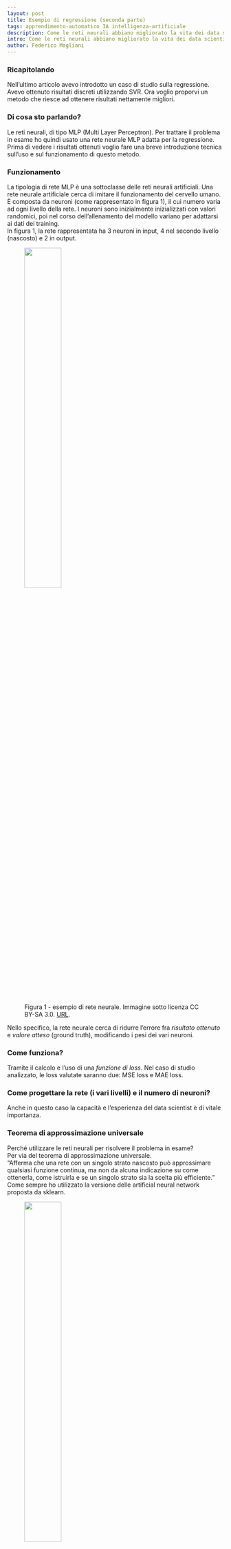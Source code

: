 ```yaml
---
layout: post
title: Esempio di regressione (seconda parte)
tags: apprendimento-automatico IA intelligenza-artificiale
description: Come le reti neurali abbiano migliorato la vita dei data scientist
intro: Come le reti neurali abbiano migliorato la vita dei data scientist
author: Federico Magliani
---
```


<script async src="https://www.googletagmanager.com/gtag/js?id=G-DKE7V23TS7"></script>
<script>
  window.dataLayer = window.dataLayer || [];
  function gtag(){dataLayer.push(arguments);}
  gtag('js', new Date());

  gtag('config', 'G-DKE7V23TS7');
</script>

### Ricapitolando
Nell’ultimo articolo avevo introdotto un caso di studio sulla regressione. 
Avevo ottenuto risultati discreti utilizzando SVR. 
Ora voglio proporvi un metodo che riesce ad ottenere risultati nettamente migliori.

### Di cosa sto parlando?

Le reti neurali, di tipo MLP (Multi Layer Perceptron).
Per trattare il problema in esame ho quindi usato una rete neurale MLP adatta per la regressione.
<br>
Prima di vedere i risultati ottenuti voglio fare una breve introduzione tecnica sull’uso e sul funzionamento di questo metodo.

### Funzionamento

La tipologia di rete MLP è una sottoclasse delle reti neurali artificiali.
Una rete neurale artificiale cerca di imitare il funzionamento del cervello umano.
È composta da neuroni (come rappresentato in figura 1), il cui numero varia ad ogni livello della rete. 
I neuroni sono inizialmente inizializzati con valori randomici, poi nel corso dell’allenamento del modello variano per adattarsi ai dati dei training.
<br>
In figura 1, la rete rappresentata ha 3 neuroni in input, 4 nel secondo livello (nascosto) e 2 in output.

<figure>
<img src='http://fmaglia.github.io/assets/images/nn.png' style="width:45%">
  <figcaption>Figura 1 - esempio di rete neurale. 
Immagine sotto licenza CC BY-SA 3.0. <a href='https://commons.wikimedia.org/wiki/File:Artificial_neural_network.svg' target='_blank'>URL</a>. </figcaption>
</figure>

Nello specifico, la rete neurale cerca di ridurre l’errore fra *risultato ottenuto* e *valore atteso* (ground truth), modificando i pesi dei vari neuroni.

### Come funziona? 

Tramite il calcolo e l’uso di una _funzione di loss_.
Nel caso di studio analizzato, le loss valutate saranno due: MSE loss e MAE loss.

### Come progettare la rete (i vari livelli) e il numero di neuroni?

Anche in questo caso la capacità e l’esperienza del data scientist è di vitale importanza.

### Teorema di approssimazione universale

Perché utilizzare le reti neurali per risolvere il problema in esame?
<br>Per via del teorema di approssimazione universale.
<br>“Afferma che una rete con un singolo strato nascosto può approssimare qualsiasi funzione continua, ma non da alcuna indicazione su come ottenerla, come istruirla e
se un singolo strato sia la scelta più efficiente.”
<br>
Come sempre ho utilizzato la versione delle artificial neural network proposta da sklearn.



<figure>
<img src='http://fmaglia.github.io/assets/images/test_NN.gif' style="width:45%">
  <figcaption>Figura 2 - immagini del test set. Il punto blu rappresenta il centro del quadrato calcolato tramite la formula del punto medio, mentre il punto verde rappresenta il risultato predetto dalla rete neurale. </figcaption>
</figure>


### Risultati

<img src='http://fmaglia.github.io/assets/images/table5.png' style="width:60%">

Visto? Risultati decisamente interessanti!
<br>Come mai, utilizzando le reti neurali, MSE è minore di MAE? 
<br>Essendo le discrepanze molto piccole (minori di 1), il quadrato di questo valore sarà ancora più piccolo.


[Homepage](../../../index)
 
<div style='border:1px solid white'>
  <table><tr><td style='width:30%'><img src='http://magliani.altervista.org/images/office_round.png' style='width:35%'> 
    <br><b>Federico Magliani</b>
  <td>Sono appassionato di Intelligenza Artificiale e nel 2020 ho ricevuto il Ph.D. in Visione Artificiale presso l'Università degli Studi di Parma.
  <br>Se vuoi ricevere maggiori informazioni sull'articolo o sui progetti che sto svolgendo visita il mio <a href='http://magliani.altervista.org' target='_blank'>sito web</a>.
    
<a href="https://www.iubenda.com/privacy-policy/15191098" class="iubenda-white iubenda-noiframe iubenda-embed iubenda-noiframe " title="Privacy Policy ">Privacy Policy</a><script type="text/javascript">(function (w,d) {var loader = function () {var s = d.createElement("script"), tag = d.getElementsByTagName("script")[0]; s.src="https://cdn.iubenda.com/iubenda.js"; tag.parentNode.insertBefore(s,tag);}; if(w.addEventListener){w.addEventListener("load", loader, false);}else if(w.attachEvent){w.attachEvent("onload", loader);}else{w.onload = loader;}})(window, document);</script>
